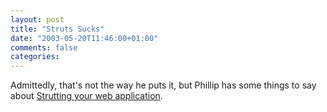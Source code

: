 ```yaml
---
layout: post
title: "Struts Sucks"
date: "2003-05-20T11:46:00+01:00"
comments: false
categories: 
---
```


<p>Admittedly, that's not the way he puts it, but Phillip has some things to say about <a href="http://www.maddogsandmore.org/blog/pg/archives/000133.html" title="Strutting your web application">Strutting your web application</a>.</p>


